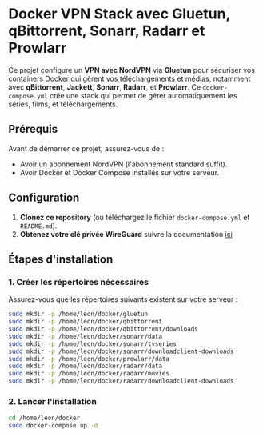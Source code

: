 # Docker VPN Stack avec Gluetun, qBittorrent, Sonarr, Radarr et Prowlarr

Ce projet configure un **VPN avec NordVPN** via **Gluetun** pour sécuriser vos containers Docker qui gèrent vos téléchargements et médias, notamment avec **qBittorrent**, **Jackett**, **Sonarr**, **Radarr**, et **Prowlarr**. Ce `docker-compose.yml` crée une stack qui permet de gérer automatiquement les séries, films, et téléchargements.

## Prérequis

Avant de démarrer ce projet, assurez-vous de :

- Avoir un abonnement NordVPN (l'abonnement standard suffit).
- Avoir Docker et Docker Compose installés sur votre serveur.

## Configuration

1. **Clonez ce repository** (ou téléchargez le fichier `docker-compose.yml` et `README.md`).
2. **Obtenez votre clé privée WireGuard** suivre la documentation [ici](https://gist.github.com/bluewalk/7b3db071c488c82c604baf76a42eaad3)

## Étapes d'installation

### 1. Créer les répertoires nécessaires

Assurez-vous que les répertoires suivants existent sur votre serveur :

```bash
sudo mkdir -p /home/leon/docker/gluetun
sudo mkdir -p /home/leon/docker/qbittorrent
sudo mkdir -p /home/leon/docker/qbittorrent/downloads
sudo mkdir -p /home/leon/docker/sonarr/data
sudo mkdir -p /home/leon/docker/sonarr/tvseries
sudo mkdir -p /home/leon/docker/sonarr/downloadclient-downloads
sudo mkdir -p /home/leon/docker/prowlarr/data
sudo mkdir -p /home/leon/docker/radarr/data
sudo mkdir -p /home/leon/docker/radarr/movies
sudo mkdir -p /home/leon/docker/radarr/downloadclient-downloads
```

### 2. Lancer l'installation

```bash
cd /home/leon/docker
sudo docker-compose up -d

```
